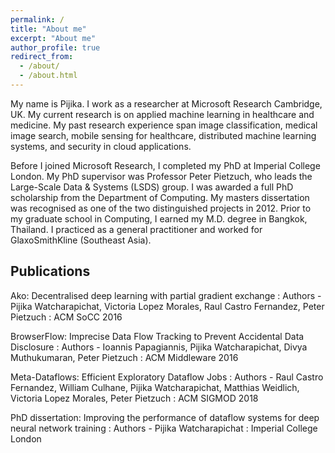 ```yaml
---
permalink: /
title: "About me"
excerpt: "About me"
author_profile: true
redirect_from: 
  - /about/
  - /about.html
---
```


My name is Pijika. I work as a researcher at Microsoft Research Cambridge, UK. My current research is on applied machine learning in healthcare and medicine. My past research experience span image classification, medical image search, mobile sensing for healthcare, distributed machine learning systems, and security in cloud applications.

Before I joined Microsoft Research, I completed my PhD at Imperial College London. My PhD supervisor was Professor Peter Pietzuch, who leads the Large-Scale Data & Systems (LSDS) group. I was awarded a full PhD scholarship from the Department of Computing. My masters dissertation was recognised as one of the two distinguished projects in 2012. Prior to my graduate school in Computing, I earned my M.D. degree in Bangkok, Thailand. I practiced as a general practitioner and worked for GlaxoSmithKline (Southeast Asia).



## Publications


Ako: Decentralised deep learning with partial gradient exchange 
:   Authors - Pijika Watcharapichat, Victoria Lopez Morales, Raul Castro Fernandez, Peter Pietzuch
:   ACM SoCC 2016

BrowserFlow: Imprecise Data Flow Tracking to Prevent Accidental Data Disclosure 
:   Authors - Ioannis Papagiannis, Pijika Watcharapichat, Divya Muthukumaran, Peter Pietzuch
:   ACM Middleware 2016

Meta-Dataflows: Efficient Exploratory Dataflow Jobs 
:   Authors - Raul Castro Fernandez, William Culhane, Pijika Watcharapichat, Matthias Weidlich, Victoria Lopez Morales, Peter Pietzuch
:   ACM SIGMOD 2018

PhD dissertation: Improving the performance of dataflow systems for deep neural network training 
:   Authors - Pijika Watcharapichat
:   Imperial College London


